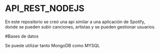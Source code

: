 # API_REST_NODEJS

En este repositorio se creó una api similar a una aplicación de Spotify, donde se pueden subir canciones, artistas y se pueden gestionar usuarios.

#Bases de datos

Se puede utilizar tanto MongoDB como MYSQL
